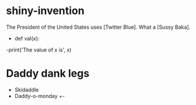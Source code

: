 # shiny-invention

The President of the United States uses [Twitter Blue]. What a [Sussy Baka].

- def val(x):

-print('The value of x is', x)

# Daddy dank legs

+ Skidaddle
+ Daddy-o-monday
+-
